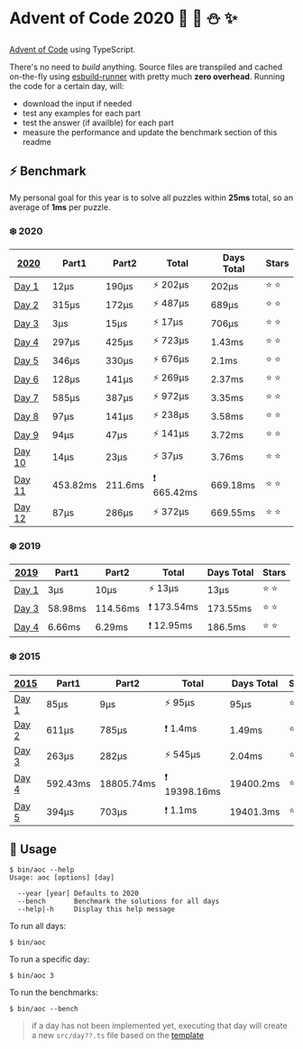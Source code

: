 # Advent of Code 2020 :santa: :christmas_tree: :snowman: :sparkles: 

[Advent of Code](https://adventofcode.com/) using TypeScript.

There's no need to *build* anything. Source files are transpiled and cached on-the-fly using [esbuild-runner](https://github.com/folke/esbuild-runner/) with pretty much **zero overhead**. Running the code for a certain day, will:

* download the input if needed
* test any examples for each part
* test the answer (if availble) for each part
* measure the performance and update the benchmark section of this readme

## :zap: Benchmark

My personal goal for this year is to solve all puzzles within **25ms** total, so an average of **1ms** per puzzle.

<!-- RESULTS:BEGIN -->
### :snowflake: 2020
|[2020](./src/2020) | Part1 | Part2 | Total | Days Total | Stars|
|--- | --- | --- | --- | --- | ---|
|[Day 1](./src/2020/day1.ts) | 12µs | 190µs | ⚡️ 202µs | 202µs | :star: :star: |
|[Day 2](./src/2020/day2.ts) | 315µs | 172µs | ⚡️ 487µs | 689µs | :star: :star: |
|[Day 3](./src/2020/day3.ts) | 3µs | 15µs | ⚡️ 17µs | 706µs | :star: :star: |
|[Day 4](./src/2020/day4.ts) | 297µs | 425µs | ⚡️ 723µs | 1.43ms | :star: :star: |
|[Day 5](./src/2020/day5.ts) | 346µs | 330µs | ⚡️ 676µs | 2.1ms | :star: :star: |
|[Day 6](./src/2020/day6.ts) | 128µs | 141µs | ⚡️ 269µs | 2.37ms | :star: :star: |
|[Day 7](./src/2020/day7.ts) | 585µs | 387µs | ⚡️ 972µs | 3.35ms | :star: :star: |
|[Day 8](./src/2020/day8.ts) | 97µs | 141µs | ⚡️ 238µs | 3.58ms | :star: :star: |
|[Day 9](./src/2020/day9.ts) | 94µs | 47µs | ⚡️ 141µs | 3.72ms | :star: :star: |
|[Day 10](./src/2020/day10.ts) | 14µs | 23µs | ⚡️ 37µs | 3.76ms | :star: :star: |
|[Day 11](./src/2020/day11.ts) | 453.82ms | 211.6ms | ❗️ 665.42ms | 669.18ms | :star: :star: |
|[Day 12](./src/2020/day12.ts) | 87µs | 286µs | ⚡️ 372µs | 669.55ms | :star: :star: |

### :snowflake: 2019
|[2019](./src/2019) | Part1 | Part2 | Total | Days Total | Stars|
|--- | --- | --- | --- | --- | ---|
|[Day 1](./src/2019/day1.ts) | 3µs | 10µs | ⚡️ 13µs | 13µs | :star: :star: |
|[Day 3](./src/2019/day3.ts) | 58.98ms | 114.56ms | ❗️ 173.54ms | 173.55ms | :star: :star: |
|[Day 4](./src/2019/day4.ts) | 6.66ms | 6.29ms | ❗️ 12.95ms | 186.5ms | :star: :star: |

### :snowflake: 2015
|[2015](./src/2015) | Part1 | Part2 | Total | Days Total | Stars|
|--- | --- | --- | --- | --- | ---|
|[Day 1](./src/2015/day1.ts) | 85µs | 9µs | ⚡️ 95µs | 95µs | :star: :star: |
|[Day 2](./src/2015/day2.ts) | 611µs | 785µs | ❗️ 1.4ms | 1.49ms | :star: :star: |
|[Day 3](./src/2015/day3.ts) | 263µs | 282µs | ⚡️ 545µs | 2.04ms | :star: :star: |
|[Day 4](./src/2015/day4.ts) | 592.43ms | 18805.74ms | ❗️ 19398.16ms | 19400.2ms | :star: :star: |
|[Day 5](./src/2015/day5.ts) | 394µs | 703µs | ❗️ 1.1ms | 19401.3ms | :star: :star: |
<!-- RESULTS:END -->

## :rocket: Usage

```shell
$ bin/aoc --help
Usage: aoc [options] [day]

  --year [year] Defaults to 2020       
  --bench       Benchmark the solutions for all days
  --help|-h     Display this help message
```

To run all days:

```shell
$ bin/aoc
```

To run a specific day:

```shell
$ bin/aoc 3
```

To run the benchmarks:

```shell
$ bin/aoc --bench
```

> if a day has not been implemented yet, executing that day will create a new `src/day??.ts` file based on the [template](src/day.template.ts)
